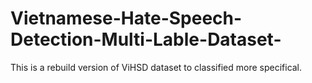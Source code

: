 # Vietnamese-Hate-Speech-Detection-Multi-Lable-Dataset-
This is a rebuild version of ViHSD dataset to classified more specifical.
